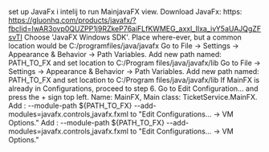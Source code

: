 set up JavaFx i intelij to run MainjavaFX view.
Download JavaFx: https: https://gluonhq.com/products/javafx/?fbclid=IwAR3ovp0QUZPP1j9RZkeP76aiFLfKWMEG_axxl_IIxa_ivY5aUAJQgZFsvTI
Choose 'JavaFX Windows SDK'.
Place where-ever, but a common location would be C:/programfiles/java/javafx
Go to File -> Settings -> Appearance & Behavior -> Path Variables. Add new path named: PATH_TO_FX and set location to C:/Program files/java/javafx/lib
Go to File -> Settings -> Appearance & Behavior -> Path Variables. Add new path named: PATH_TO_FX and set location to C:/Program files/java/javafx/lib
If MainFX is already in Configurations, proceed to step 6.
Go to Edit Configuration... and press the + sign top left. Name: MainFX, Main class: TicketService.MainFX.
 Add : --module-path ${PATH_TO_FX} --add-modules=javafx.controls,javafx.fxml    to "Edit Configurations... -> VM Options."
  Add : --module-path ${PATH_TO_FX} --add-modules=javafx.controls,javafx.fxml    to "Edit Configurations... -> VM Options."
